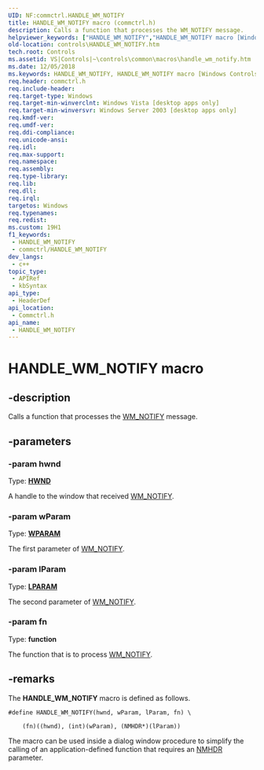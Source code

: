 ```yaml
---
UID: NF:commctrl.HANDLE_WM_NOTIFY
title: HANDLE_WM_NOTIFY macro (commctrl.h)
description: Calls a function that processes the WM_NOTIFY message.
helpviewer_keywords: ["HANDLE_WM_NOTIFY","HANDLE_WM_NOTIFY macro [Windows Controls]","_win32_HANDLE_WM_NOTIFY","_win32_HANDLE_WM_NOTIFY_cpp","commctrl/HANDLE_WM_NOTIFY","controls.HANDLE_WM_NOTIFY","controls._win32_HANDLE_WM_NOTIFY"]
old-location: controls\HANDLE_WM_NOTIFY.htm
tech.root: Controls
ms.assetid: VS|Controls|~\controls\common\macros\handle_wm_notify.htm
ms.date: 12/05/2018
ms.keywords: HANDLE_WM_NOTIFY, HANDLE_WM_NOTIFY macro [Windows Controls], _win32_HANDLE_WM_NOTIFY, _win32_HANDLE_WM_NOTIFY_cpp, commctrl/HANDLE_WM_NOTIFY, controls.HANDLE_WM_NOTIFY, controls._win32_HANDLE_WM_NOTIFY
req.header: commctrl.h
req.include-header: 
req.target-type: Windows
req.target-min-winverclnt: Windows Vista [desktop apps only]
req.target-min-winversvr: Windows Server 2003 [desktop apps only]
req.kmdf-ver: 
req.umdf-ver: 
req.ddi-compliance: 
req.unicode-ansi: 
req.idl: 
req.max-support: 
req.namespace: 
req.assembly: 
req.type-library: 
req.lib: 
req.dll: 
req.irql: 
targetos: Windows
req.typenames: 
req.redist: 
ms.custom: 19H1
f1_keywords:
 - HANDLE_WM_NOTIFY
 - commctrl/HANDLE_WM_NOTIFY
dev_langs:
 - c++
topic_type:
 - APIRef
 - kbSyntax
api_type:
 - HeaderDef
api_location:
 - Commctrl.h
api_name:
 - HANDLE_WM_NOTIFY
---
```


# HANDLE_WM_NOTIFY macro


## -description

Calls a function that processes the <a href="https://docs.microsoft.com/windows/desktop/Controls/wm-notify">WM_NOTIFY</a> message.

## -parameters

### -param hwnd

Type: <b><a href="https://docs.microsoft.com/windows/desktop/WinProg/windows-data-types">HWND</a></b>

A handle to the window that received <a href="https://docs.microsoft.com/windows/desktop/Controls/wm-notify">WM_NOTIFY</a>.

### -param wParam

Type: <b><a href="https://docs.microsoft.com/windows/desktop/WinProg/windows-data-types">WPARAM</a></b>

The first parameter of <a href="https://docs.microsoft.com/windows/desktop/Controls/wm-notify">WM_NOTIFY</a>.

### -param lParam

Type: <b><a href="https://docs.microsoft.com/windows/desktop/WinProg/windows-data-types">LPARAM</a></b>

The second parameter of <a href="https://docs.microsoft.com/windows/desktop/Controls/wm-notify">WM_NOTIFY</a>.

### -param fn

Type: <b>function</b>

The function that is to process <a href="https://docs.microsoft.com/windows/desktop/Controls/wm-notify">WM_NOTIFY</a>.

## -remarks

The <b>HANDLE_WM_NOTIFY</b> macro is defined as follows. 

<pre class="syntax" xml:space="preserve"><code>#define HANDLE_WM_NOTIFY(hwnd, wParam, lParam, fn) \ 

    (fn)((hwnd), (int)(wParam), (NMHDR*)(lParam))</code></pre>
The macro can be used inside a dialog window procedure to simplify the calling of an application-defined function that requires an <a href="https://docs.microsoft.com/windows/desktop/api/richedit/ns-richedit-nmhdr">NMHDR</a> parameter.

